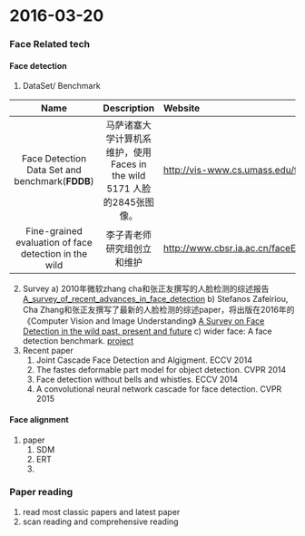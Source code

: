2016-03-20
===============
### Face Related tech

#### Face detection

1. DataSet/ Benchmark

|Name|Description|Website|
|:--:|:---:|:----|
|Face Detection Data Set and benchmark(**FDDB**)|马萨诸塞大学计算机系维护，使用Faces in the wild 5171 人脸的2845张图像。|http://vis-www.cs.umass.edu/fddb/results.html|
|Fine-grained evaluation of face detection in the wild| 李子青老师研究组创立和维护|http://www.cbsr.ia.ac.cn/faceEvaluation/results.html|

2. Survey
    a) 2010年微软zhang cha和张正友撰写的人脸检测的综述报告
       [A_survey_of_recent_advances_in_face_detection](http://www.cvrobot.net/wp-content/uploads/2015/06/MSR-TR-2010-A_survey_of_recent_advances_in_face_detection.pdf)
    b) Stefanos Zafeiriou, Cha Zhang和张正友撰写了最新的人脸检测的综述paper，将出版在2016年的《Computer Vision and Image Understanding》
       [A Survey on Face Detection in the wild past, present and future](http://www.cvrobot.net/wp-content/uploads/2015/06/CVIU-2015-A-Survey-on-Face-Detection-in-the-wild-past-present-and-future.pdf)
    c) wider face: A face detection benchmark. [project](http://mmlab.ie.cuhk.edu.hk/projects/WIDERFace/)
3. Recent paper
    1. Joint Cascade Face Detection and Algigment. ECCV 2014
    2. The fastes deformable part model for object detection. CVPR 2014
    3. Face detection without bells and whistles. ECCV 2014
    4. A convolutional neural network cascade for face detection. CVPR 2015

#### Face alignment
1. paper
    1. SDM 
    2. ERT
    3. 





### Paper reading
1. read most classic papers and latest paper
2. scan reading and comprehensive reading
